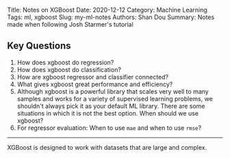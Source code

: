 Title: Notes on XGBoost
Date: 2020-12-12
Category: Machine Learning
Tags: ml, xgboost
Slug: my-ml-notes
Authors: Shan Dou
Summary: Notes made when following Josh Starmer's tutorial


## Key Questions
1. How does xgboost do regression?
2. How does xgboost do classification?
3. How are xgboost regressor and classifier connected?
4. What gives xgboost great performance and efficiency?
5. Although xgboost is a powerful library that scales very well to many samples and works for a variety of supervised learning problems, we shouldn't always pick it as your default ML library. There are some situations in which it is not the best option. When should we use xgboost?
6. For regressor evaluation: When to use `mae` and when to use `rmse`?


---
XGBoost is designed to work with datasets that are large and complex. 

